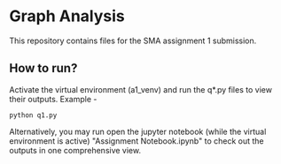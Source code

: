 # Graph Analysis
 This repository contains files for the SMA assignment 1 submission.
## How to run?
Activate the virtual environment (a1_venv) and run the q*.py files to view their outputs.
Example -
```
python q1.py
```
Alternatively, you may run open the jupyter notebook (while the virtual environment is active) "Assignment Notebook.ipynb" to check out the outputs in one comprehensive view.
